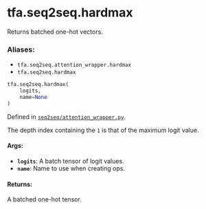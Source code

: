 <div itemscope itemtype="http://developers.google.com/ReferenceObject">
<meta itemprop="name" content="tfa.seq2seq.hardmax" />
<meta itemprop="path" content="Stable" />
</div>

# tfa.seq2seq.hardmax

Returns batched one-hot vectors.

### Aliases:

* `tfa.seq2seq.attention_wrapper.hardmax`
* `tfa.seq2seq.hardmax`

``` python
tfa.seq2seq.hardmax(
    logits,
    name=None
)
```



Defined in [`seq2seq/attention_wrapper.py`](https://github.com/tensorflow/addons/tree/r0.3/tensorflow_addons/seq2seq/attention_wrapper.py).

<!-- Placeholder for "Used in" -->

The depth index containing the `1` is that of the maximum logit value.

#### Args:

* <b>`logits`</b>: A batch tensor of logit values.
* <b>`name`</b>: Name to use when creating ops.

#### Returns:

A batched one-hot tensor.